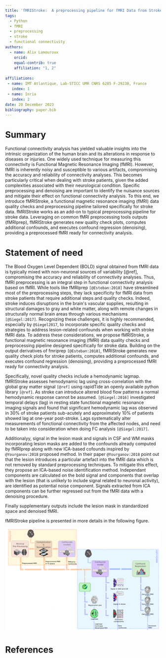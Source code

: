 ```yaml
---
title: 'fMRIStroke:  A preprocessing pipeline for fMRI Data from Stroke patients'
tags:
  - Python
  - fMRI
  - preprocessing
  - stroke
  - functional connectivity
authors:
  - name: Alix Lamouroux
    orcid: 
    equal-contrib: true
    affiliation: "1, 2" 

affiliations:
 - name: IMT Atlantique, Lab-STICC UMR CNRS 6285 F-29238, France
   index: 1
 - name: Inria
   index: 2
date: 20 December 2023
bibliography: paper.bib
---
```


# Summary
Functional connectivity analysis has yielded valuable insights into the intrinsic organization of the human brain and its alterations in response to diseases or injuries. One widely used technique for measuring this connectivity is Functional Magnetic Resonance Imaging (fMRI). However, fMRI is inherently noisy and susceptible to various artifacts, compromising the accuracy and reliability of connectivity analyses. This becomes particularly critical when dealing with stroke patients, given the added complexities associated with their neurological condition. Specific preprocessing and denoising are important to identify the nuisance sources and mitigate their effect on functional connectivity analysis. 
To this end, we introduce fMRIStroke, a functional magnetic resonance imaging (fMRI) data quality checks and preprocessing pipeline tailored specifically for stroke data. fMRIStroke works as an add-on to typical preprocessing pipeline for stroke data. Leveraging on common fMRI preprocessing tools outputs (fMRIprep), fMRIStroke generates new quality check plots, computes additional confounds, and executes confound regression (denoising), providing a preprocessed fMRI ready for connectivity analysis. 


# Statement of need
The Blood Oxygen Level Dependent (BOLD) signal obtained from fMRI data is typically mixed with non-neuronal sources of variability [@ref], compromising the accuracy and reliability of connectivity analyses. Thus, fMRI preprocessing is an integral step in functional connectivity analysis based on fMRI. 
While tools like fMRIprep `[@Esteban:2018]` have streamlined most of the preprocessing steps, they lack specificity for fMRI data from stroke patients that require additional steps and quality checks. 
Indeed, stroke induces disruptions in the brain's vascular supplies, resulting in structural damages to gray and white matter, along with remote changes in structurally normal brain areas through various mechanisms `[@Siegel:2017]`. Recognizing these challenges, it is highly recommended, especially by `@Siegel2017`, to incorporate specific quality checks and strategies to address lesion-related confounds when working with stroke fMRI data. 
To address these considerations, we propose fMRIStroke, a functional magnetic resonance imaging (fMRI) data quality checks and preprocessing pipeline designed specifically for stroke data.
Building on the output derivatives of fmriprep `[@Esteban:2018]`, fMRIStroke generates new quality check plots for stroke patients, computes additional confounds, and executes confound regression (denoising), providing a preprocessed fMRI ready for connectivity analysis.

Specifically, novel quality checks include a hemodynamic lagmap. fMRIStroke assesses hemodynamic lag using cross-correlation with the global gray matter signal `[@ref]` using rapidTide an openly available python library `[@ref]`. As stroke can introduce altered blood flow patterns a normal hemodynamic response cannot be assumed. `[@Siegel:2016]` investigated temporal delays (lag) in resting state functional magnetic resonance imaging signals and found that significant hemodynamic lag was observed in 30% of stroke patients sub-acutely and approximately 10% of patients showed lag at one-year post-stroke. Lags systematically alter measurements of fonctional connectivity from the affected nodes, and need to be taken into consideration when doing FC analysis `[@Siegel:2017]`.

Additionalyy, signal in the lesion mask and signals in CSF and WM masks incorporating lesion masks are added to the confounds already computed by fMRIprep along with new ICA-based cofounds inspired by `@Yourganov:2018` proposed method. In their paper `@Yourganov:2018` point out that the lesion introduces a particular artefact into the fMRI data which is not removed by standard preprocessing techniques. To mitigate this effect, they propose an ICA-based noise identification method. Independant components are calculated on the bold signal and components that overlap with the lesion (that is unlikely to include signal related to neuronal activity), are identified as potential noise component. Signals extracted from ICA components can be further regressed out from the fMRI data with a denoising procedure.

Finally supplementary outputs include the lesion mask in standardized space and denoised fMRI. 

fMRIStroke pipeline is presented in more details in the following figure. 


![fMRIStroke pipeline.](https://github.com/alixlam/fmristroke/blob/main/docs/_static/fmristroke_pipeline.png)

# References
